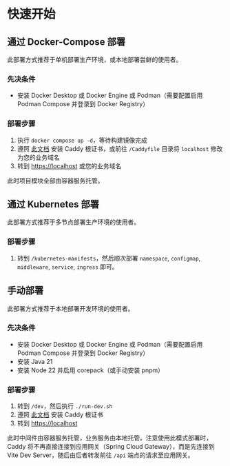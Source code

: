 # 快速开始

## 通过 Docker-Compose 部署

此部署方式推荐于单机部署生产环境，或本地部署尝鲜的使用者。

### 先决条件

- 安装 Docker Desktop 或 Docker Engine 或 Podman（需要配置启用 Podman Compose 并登录到 Docker Registry）

### 部署步骤

1. 执行 `docker compose up -d`，等待构建镜像完成
2. 遵照 [此文档](/guide/troubleshooting/browser-your-connection-is-not-private) 安装 Caddy 根证书，或前往 `/Caddyfile` 目录将 `localhost` 修改为您的业务域名
3. 转到 [https://localhost](https://localhost) 或您的业务域名

此时项目模块全部由容器服务托管。

## 通过 Kubernetes 部署

此部署方式推荐于多节点部署生产环境的使用者。

### 部署步骤

1. 转到 `/kubernetes-manifests`，然后顺次部署 `namespace`, `configmap`, `middleware`, `service`, `ingress` 即可。

## 手动部署

此部署方式推荐于本地部署开发环境的使用者。

### 先决条件

- 安装 Docker Desktop 或 Docker Engine 或 Podman（需要配置启用 Podman Compose 并登录到 Docker Registry）
- 安装 Java 21
- 安装 Node 22 并启用 corepack（或手动安装 pnpm）

### 部署步骤

1. 转到 `/dev`，然后执行 `./run-dev.sh`
2. 遵照 [此文档](/guide/troubleshooting/browser-your-connection-is-not-private) 安装 Caddy 根证书
3. 转到 [https://localhost](https://localhost)

此时中间件由容器服务托管，业务服务由本地托管。注意使用此模式部署时，Caddy 将不再直接连接到应用网关（Spring Cloud Gateway），而是先连接到 Vite Dev Server，随后由后者转发前往 `/api` 端点的请求至应用网关。